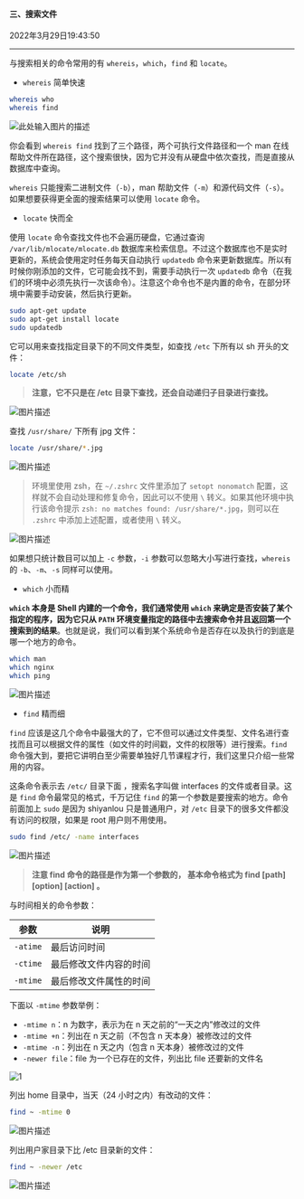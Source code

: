 #### 三、搜索文件

2022年3月29日19:43:50

---

与搜索相关的命令常用的有 `whereis`，`which`，`find` 和 `locate`。

- `whereis` 简单快速

```bash
whereis who
whereis find
```

![此处输入图片的描述](5.6_搜索文件.assets/document-uid735639labid60timestamp1532339453618.png)

你会看到 `whereis find` 找到了三个路径，两个可执行文件路径和一个 man 在线帮助文件所在路径，这个搜索很快，因为它并没有从硬盘中依次查找，而是直接从数据库中查询。

`whereis` 只能搜索二进制文件（`-b`），man 帮助文件（`-m`）和源代码文件（`-s`）。如果想要获得更全面的搜索结果可以使用 `locate` 命令。

- `locate` 快而全

使用 `locate` 命令查找文件也不会遍历硬盘，它通过查询 `/var/lib/mlocate/mlocate.db` 数据库来检索信息。不过这个数据库也不是实时更新的，系统会使用定时任务每天自动执行 `updatedb` 命令来更新数据库。所以有时候你刚添加的文件，它可能会找不到，需要手动执行一次 `updatedb` 命令（在我们的环境中必须先执行一次该命令）。注意这个命令也不是内置的命令，在部分环境中需要手动安装，然后执行更新。

```bash
sudo apt-get update
sudo apt-get install locate
sudo updatedb
```

它可以用来查找指定目录下的不同文件类型，如查找 `/etc` 下所有以 sh 开头的文件：

```bash
locate /etc/sh
```

> **注意，它不只是在 /etc 目录下查找，还会自动递归子目录进行查找。**

![图片描述](5.6_搜索文件.assets/uid871732-20200303-1583225846911.png)

查找 `/usr/share/` 下所有 jpg 文件：

```bash
locate /usr/share/*.jpg
```

![图片描述](5.6_搜索文件.assets/uid871732-20210113-1610502774649.png)

> 环境里使用 zsh，在 `~/.zshrc` 文件里添加了 `setopt nonomatch` 配置，这样就不会自动处理和修复命令，因此可以不使用 `\` 转义。如果其他环境中执行该命令提示 `zsh: no matches found: /usr/share/*.jpg`，则可以在 `.zshrc` 中添加上述配置，或者使用 `\` 转义。

![图片描述](5.6_搜索文件.assets/uid871732-20200303-1583226161762.png)

如果想只统计数目可以加上 `-c` 参数，`-i` 参数可以忽略大小写进行查找，`whereis` 的 `-b`、`-m`、`-s` 同样可以使用。

- `which` 小而精

**`which` 本身是 Shell 内建的一个命令，我们通常使用 `which` 来确定是否安装了某个指定的程序，因为它只从 `PATH` 环境变量指定的路径中去搜索命令并且返回第一个搜索到的结果**。也就是说，我们可以看到某个系统命令是否存在以及执行的到底是哪一个地方的命令。

```bash
which man
which nginx
which ping
```

![图片描述](5.6_搜索文件.assets/uid871732-20200303-1583226577160.png)

- `find` 精而细

`find` 应该是这几个命令中最强大的了，它不但可以通过文件类型、文件名进行查找而且可以根据文件的属性（如文件的时间戳，文件的权限等）进行搜索。`find` 命令强大到，要把它讲明白至少需要单独好几节课程才行，我们这里只介绍一些常用的内容。

这条命令表示去 `/etc/` 目录下面 ，搜索名字叫做 interfaces 的文件或者目录。这是 `find` 命令最常见的格式，千万记住 `find` 的第一个参数是要搜索的地方。命令前面加上 `sudo` 是因为 shiyanlou 只是普通用户，对 `/etc` 目录下的很多文件都没有访问的权限，如果是 root 用户则不用使用。

```bash
sudo find /etc/ -name interfaces
```

![图片描述](5.6_搜索文件.assets/uid871732-20200303-1583226847941.png)

> **注意 find 命令的路径是作为第一个参数的， 基本命令格式为 find [path][option] [action] 。**

与时间相关的命令参数：

| 参数     | 说明                   |
| -------- | ---------------------- |
| `-atime` | 最后访问时间           |
| `-ctime` | 最后修改文件内容的时间 |
| `-mtime` | 最后修改文件属性的时间 |

下面以 `-mtime` 参数举例：

- `-mtime n`：n 为数字，表示为在 n 天之前的“一天之内”修改过的文件
- `-mtime +n`：列出在 n 天之前（不包含 n 天本身）被修改过的文件
- `-mtime -n`：列出在 n 天之内（包含 n 天本身）被修改过的文件
- `-newer file`：file 为一个已存在的文件，列出比 file 还要新的文件名

![1](5.6_搜索文件.assets/5-8.png)

列出 home 目录中，当天（24 小时之内）有改动的文件：

```bash
find ~ -mtime 0
```

![图片描述](5.6_搜索文件.assets/uid871732-20200303-1583226953512.png)

列出用户家目录下比 /etc 目录新的文件：

```bash
find ~ -newer /etc
```

![图片描述](5.6_搜索文件.assets/uid871732-20200303-1583227074890.png)



